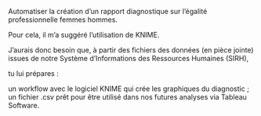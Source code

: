 Automatiser la création d’un rapport diagnostique sur l’égalité professionnelle femmes hommes. 

Pour cela, il m’a suggéré l’utilisation de KNIME. 

J’aurais donc besoin que, à partir des fichiers des données (en pièce jointe) issues de notre Système d’Informations des Ressources Humaines (SIRH), 

tu lui prépares :

un workflow avec le logiciel KNIME qui crée les graphiques du diagnostic ;
un fichier .csv prêt pour être utilisé dans nos futures analyses via Tableau Software.
